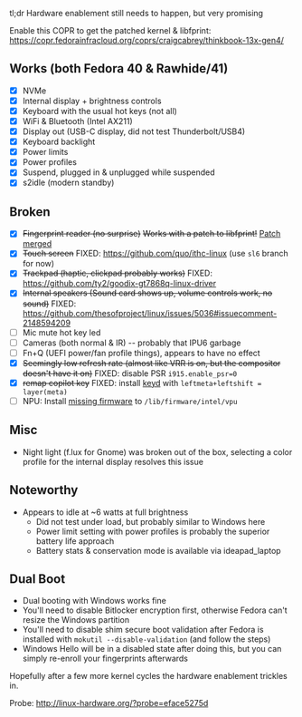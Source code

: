 tl;dr Hardware enablement still needs to happen, but very promising

Enable this COPR to get the patched kernel & libfprint: https://copr.fedorainfracloud.org/coprs/craigcabrey/thinkbook-13x-gen4/

## Works (both Fedora 40 & Rawhide/41)

- [x] NVMe
- [x] Internal display + brightness controls
- [x] Keyboard with the usual hot keys (not all)
- [x] WiFi & Bluetooth (Intel AX211)
- [x] Display out (USB-C display, did not test Thunderbolt/USB4)
- [x] Keyboard backlight
- [x] Power limits
- [x] Power profiles
- [x] Suspend, plugged in & unplugged while suspended
- [x] s2idle (modern standby)

## Broken

- [x] ~~Fingerprint reader (no surprise)~~ ~~Works with a patch to libfprint!~~ [Patch merged](https://gitlab.freedesktop.org/libfprint/libfprint/-/merge_requests/494)
- [x] ~~Touch screen~~ FIXED: https://github.com/quo/ithc-linux (use `sl6` branch for now)
- [x] ~~Trackpad (haptic, clickpad probably works)~~ FIXED: https://github.com/ty2/goodix-gt7868q-linux-driver
- [x] ~~Internal speakers (Sound card shows up, volume controls work, no sound)~~ FIXED: https://github.com/thesofproject/linux/issues/5036#issuecomment-2148594209
- [ ] Mic mute hot key led
- [ ] Cameras (both normal & IR) -- probably that IPU6 garbage
- [ ] Fn+Q (UEFI power/fan profile things), appears to have no effect
- [x] ~~Seemingly low refresh rate (almost like VRR is on, but the compositor doesn't have it on)~~ FIXED: disable PSR `i915.enable_psr=0`
- [x] ~~remap copilot key~~ FIXED: install [keyd](https://github.com/rvaiya/keyd) with `leftmeta+leftshift = layer(meta)`
- [ ] NPU: Install [missing firmware](https://github.com/intel/linux-npu-driver/tree/main/firmware/bin) to `/lib/firmware/intel/vpu`

## Misc

- Night light (f.lux for Gnome) was broken out of the box, selecting a color profile for the internal display resolves this issue

## Noteworthy

- Appears to idle at ~6 watts at full brightness
  - Did not test under load, but probably similar to Windows here
  - Power limit setting with power profiles is probably the superior battery life approach
  - Battery stats & conservation mode is available via ideapad_laptop

## Dual Boot

- Dual booting with Windows works fine
- You'll need to disable Bitlocker encryption first, otherwise Fedora can't resize the Windows partition
- You'll need to disable shim secure boot validation after Fedora is installed with `mokutil --disable-validation` (and follow the steps)
- Windows Hello will be in a disabled state after doing this, but you can simply re-enroll your fingerprints afterwards

Hopefully after a few more kernel cycles the hardware enablement trickles in.

Probe: http://linux-hardware.org/?probe=eface5275d 
